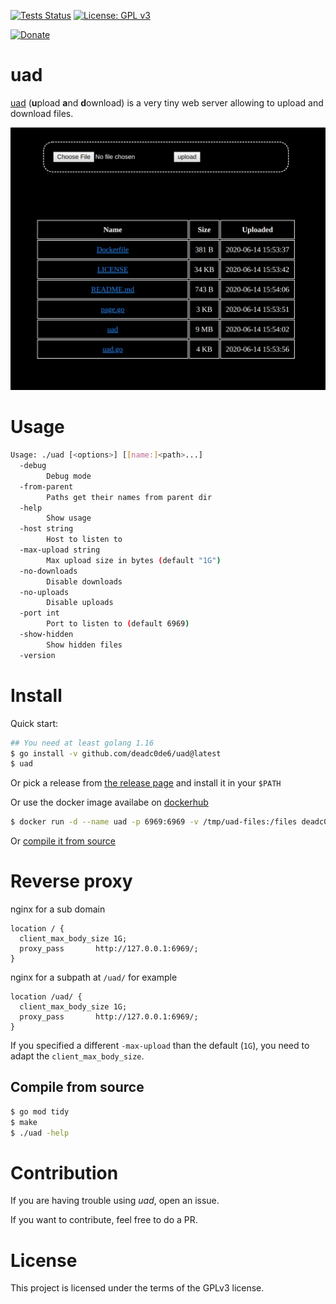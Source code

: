 [![Tests Status](https://github.com/deadc0de6/uad/workflows/tests/badge.svg)](https://github.com/deadc0de6/uad/actions)
[![License: GPL v3](https://img.shields.io/badge/License-GPL%20v3-blue.svg)](http://www.gnu.org/licenses/gpl-3.0)

[![Donate](https://img.shields.io/badge/donate-KoFi-blue.svg)](https://ko-fi.com/deadc0de6)

# uad

[uad](https://github.com/deadc0de6/uad) (**u**pload **a**nd **d**ownload)
is a very tiny web server allowing to upload and download files.

![](/screenshots/uad.png?raw=true "uad")

# Usage

```bash
Usage: ./uad [<options>] [[name:]<path>...]
  -debug
        Debug mode
  -from-parent
        Paths get their names from parent dir
  -help
        Show usage
  -host string
        Host to listen to
  -max-upload string
        Max upload size in bytes (default "1G")
  -no-downloads
        Disable downloads
  -no-uploads
        Disable uploads
  -port int
        Port to listen to (default 6969)
  -show-hidden
        Show hidden files
  -version
```

# Install

Quick start:
```bash
## You need at least golang 1.16
$ go install -v github.com/deadc0de6/uad@latest
$ uad
```

Or pick a release from
[the release page](https://github.com/deadc0de6/uad/releases) and
install it in your `$PATH`

Or use the docker image availabe on
[dockerhub](https://hub.docker.com/r/deadc0de6/uad)
```bash
$ docker run -d --name uad -p 6969:6969 -v /tmp/uad-files:/files deadc0de6/uad
```

Or [compile it from source](#compile-from-source)

# Reverse proxy

nginx for a sub domain
```
location / {
  client_max_body_size 1G;
  proxy_pass       http://127.0.0.1:6969/;
}
```

nginx for a subpath at `/uad/` for example
```
location /uad/ {
  client_max_body_size 1G;
  proxy_pass       http://127.0.0.1:6969/;
}
```

If you specified a different `-max-upload` than the default (`1G`),
you need to adapt the `client_max_body_size`.

## Compile from source

```bash
$ go mod tidy
$ make
$ ./uad -help
```

# Contribution

If you are having trouble using *uad*, open an issue.

If you want to contribute, feel free to do a PR.

# License

This project is licensed under the terms of the GPLv3 license.
